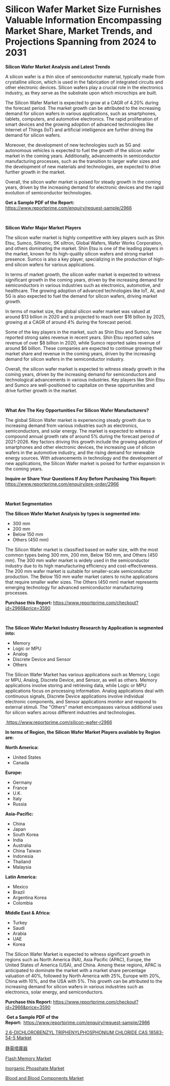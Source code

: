 <p><h1>Silicon Wafer Market Size Furnishes Valuable Information Encompassing Market Share, Market Trends, and Projections Spanning from 2024 to 2031</h1></p><p><strong>Silicon Wafer Market Analysis and Latest Trends</strong></p>
<p><p>A silicon wafer is a thin slice of semiconductor material, typically made from crystalline silicon, which is used in the fabrication of integrated circuits and other electronic devices. Silicon wafers play a crucial role in the electronics industry, as they serve as the substrate upon which microchips are built.</p><p>The Silicon Wafer Market is expected to grow at a CAGR of 4.20% during the forecast period. The market growth can be attributed to the increasing demand for silicon wafers in various applications, such as smartphones, tablets, computers, and automotive electronics. The rapid proliferation of smart devices and the growing adoption of advanced technologies like Internet of Things (IoT) and artificial intelligence are further driving the demand for silicon wafers.</p><p>Moreover, the development of new technologies such as 5G and autonomous vehicles is expected to fuel the growth of the silicon wafer market in the coming years. Additionally, advancements in semiconductor manufacturing processes, such as the transition to larger wafer sizes and the development of new materials and technologies, are expected to drive further growth in the market.</p><p>Overall, the silicon wafer market is poised for steady growth in the coming years, driven by the increasing demand for electronic devices and the rapid evolution of semiconductor technologies.</p></p>
<p><strong>Get a Sample PDF of the Report:&nbsp;</strong> <a href="https://www.reportprime.com/enquiry/request-sample/2966">https://www.reportprime.com/enquiry/request-sample/2966</a></p>
<p>&nbsp;</p>
<p><strong>Silicon Wafer Major Market Players</strong></p>
<p><p>The silicon wafer market is highly competitive with key players such as Shin Etsu, Sumco, Siltronic, SK siltron, Global Wafers, Wafer Works Corporation, and others dominating the market. Shin Etsu is one of the leading players in the market, known for its high-quality silicon wafers and strong market presence. Sumco is also a key player, specializing in the production of high-end silicon wafers for various applications.</p><p>In terms of market growth, the silicon wafer market is expected to witness significant growth in the coming years, driven by the increasing demand for semiconductors in various industries such as electronics, automotive, and healthcare. The growing adoption of advanced technologies like IoT, AI, and 5G is also expected to fuel the demand for silicon wafers, driving market growth.</p><p>In terms of market size, the global silicon wafer market was valued at around $13 billion in 2020 and is projected to reach over $16 billion by 2025, growing at a CAGR of around 4% during the forecast period.</p><p>Some of the key players in the market, such as Shin Etsu and Sumco, have reported strong sales revenue in recent years. Shin Etsu reported sales revenue of over $8 billion in 2020, while Sumco reported sales revenue of around $6 billion. These companies are expected to continue growing their market share and revenue in the coming years, driven by the increasing demand for silicon wafers in the semiconductor industry.</p><p>Overall, the silicon wafer market is expected to witness steady growth in the coming years, driven by the increasing demand for semiconductors and technological advancements in various industries. Key players like Shin Etsu and Sumco are well-positioned to capitalize on these opportunities and drive further growth in the market.</p></p>
<p>&nbsp;</p>
<p><strong>What Are The Key Opportunities For Silicon Wafer Manufacturers?</strong></p>
<p><p>The global Silicon Wafer market is experiencing steady growth due to increasing demand from various industries such as electronics, semiconductors, and solar energy. The market is expected to witness a compound annual growth rate of around 5% during the forecast period of 2021-2026. Key factors driving this growth include the growing adoption of smartphones and other electronic devices, the increasing use of silicon wafers in the automotive industry, and the rising demand for renewable energy sources. With advancements in technology and the development of new applications, the Silicon Wafer market is poised for further expansion in the coming years.</p></p>
<p><strong>Inquire or Share Your Questions If Any Before Purchasing This Report:</strong> <a href="https://www.reportprime.com/enquiry/pre-order/2966">https://www.reportprime.com/enquiry/pre-order/2966</a></p>
<p>&nbsp;</p>
<p><strong>Market Segmentation</strong></p>
<p><strong>The Silicon Wafer Market Analysis by types is segmented into:</strong></p>
<p><ul><li>300 mm</li><li>200 mm</li><li>Below 150 mm</li><li>Others (450 mm)</li></ul></p>
<p><p>The Silicon Wafer market is classified based on wafer size, with the most common types being 300 mm, 200 mm, Below 150 mm, and Others (450 mm). The 300 mm wafer market is widely used in the semiconductor industry due to its high manufacturing efficiency and cost-effectiveness. The 200 mm wafer market is suitable for smaller-scale semiconductor production. The Below 150 mm wafer market caters to niche applications that require smaller wafer sizes. The Others (450 mm) market represents emerging technology for advanced semiconductor manufacturing processes.</p></p>
<p><strong>Purchase this Report:&nbsp;</strong><a href="https://www.reportprime.com/checkout?id=2966&price=3590">https://www.reportprime.com/checkout?id=2966&price=3590</a></p>
<p>&nbsp;</p>
<p><strong>The Silicon Wafer Market Industry Research by Application is segmented into:</strong></p>
<p><ul><li>Memory</li><li>Logic or MPU</li><li>Analog</li><li>Discrete Device and Sensor</li><li>Others</li></ul></p>
<p><p>The Silicon Wafer Market has various applications such as Memory, Logic or MPU, Analog, Discrete Device, and Sensor, as well as others. Memory applications involve storing and retrieving data, while Logic or MPU applications focus on processing information. Analog applications deal with continuous signals, Discrete Device applications involve individual electronic components, and Sensor applications monitor and respond to external stimuli. The "Others" market encompasses various additional uses for silicon wafers across different industries and technologies.</p></p>
<p><a href="https://www.reportprime.com/silicon-wafer-r2966">&nbsp;https://www.reportprime.com/silicon-wafer-r2966</a></p>
<p><strong>In terms of Region, the Silicon Wafer Market Players available by Region are:</strong></p>
<p>
    <p> <strong> North America: </strong>
        <ul>
            <li>United States</li>
            <li>Canada</li>
        </ul>
        </p> 
    <p> <strong> Europe: </strong>
        <ul>
            <li>Germany</li>
            <li>France</li>
            <li>U.K.</li>
            <li>Italy</li>
            <li>Russia</li>
        </ul>
        </p> 
    <p> <strong> Asia-Pacific: </strong>
        <ul>
            <li>China</li>
            <li>Japan</li>
            <li>South Korea</li>
            <li>India</li>
            <li>Australia</li>
            <li>China Taiwan</li>
            <li>Indonesia</li>
            <li>Thailand</li>
            <li>Malaysia</li>
        </ul>
        </p> 
    <p> <strong> Latin America: </strong>
        <ul>
            <li>Mexico</li>
            <li>Brazil</li>
            <li>Argentina Korea</li>
            <li>Colombia</li>
        </ul>
        </p> 
    <p> <strong> Middle East & Africa: </strong>
        <ul>
            <li>Turkey</li>
            <li>Saudi</li>
            <li>Arabia</li>
            <li>UAE</li>
            <li>Korea</li>
        </ul>
    </p>
    </p>
<p><p>The Silicon Wafer Market is expected to witness significant growth in regions such as North America (NA), Asia Pacific (APAC), Europe, the United States of America (USA), and China. Among these regions, APAC is anticipated to dominate the market with a market share percentage valuation of 40%, followed by North America with 25%, Europe with 20%, China with 10%, and the USA with 5%. This growth can be attributed to the increasing demand for silicon wafers in various industries such as electronics, solar energy, and semiconductors.</p></p>
<p><strong>Purchase this Report: </strong><a href="https://www.reportprime.com/checkout?id=2966&price=3590">https://www.reportprime.com/checkout?id=2966&price=3590</a></p>
<p>&nbsp;<strong>Get a Sample PDF of the Report:&nbsp;&nbsp;</strong><a href="https://www.reportprime.com/enquiry/request-sample/2966">https://www.reportprime.com/enquiry/request-sample/2966</a></p>
<p><strong></strong></p>
<p><p><a href="https://medium.com/@florianwolf42/global-2-6-dichlorobenzyl-triphenylphosphonium-chloride-cas-18583-54-5-market-size-is-expected-to-c7b3b7dbae35">2,6-DICHLOROBENZYL TRIPHENYLPHOSPHONIUM CHLORIDE CAS 18583-54-5 Market</a></p><p><a href="https://github.com/RodHoppe07/Market-Research-Report-List-2/blob/main/112065627455.md">静電噴霧器</a></p><p><a href="https://github.com/mbisetmhermsr/Market-Research-Report-List-3/blob/main/flash-memory-market.md">Flash Memory Market</a></p><p><a href="https://medium.com/@mdmasty/inorganic-phosphate-industry-analysis-report-its-market-size-growing-with-a-cagr-of-8-5-c21076d5a860">Inorganic Phosphate Market</a></p><p><a href="https://issuu.com/reportprime-2/docs/blood-and-blood-components-market-size-2030.pptx">Blood and Blood Components Market</a></p></p>